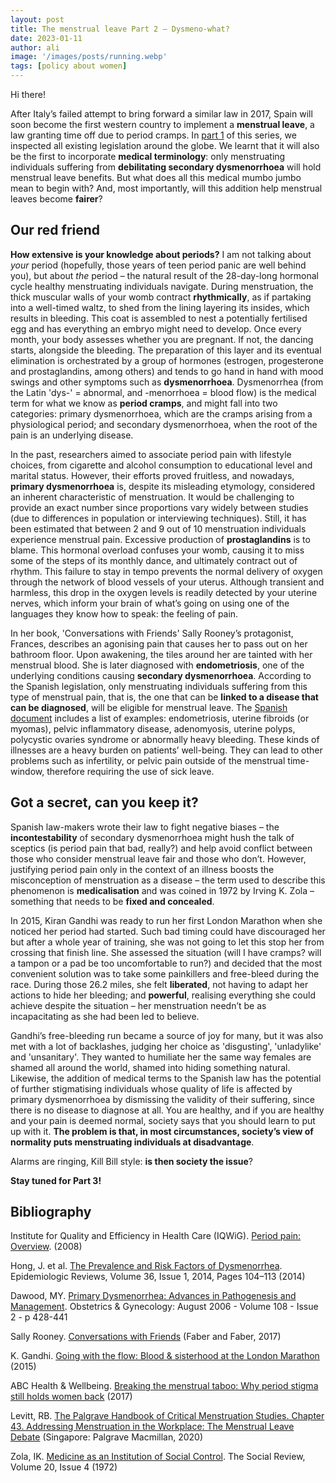 ```yaml
---
layout: post
title: The menstrual leave Part 2 – Dysmeno-what?
date: 2023-01-11
author: ali
image: '/images/posts/running.webp'
tags: [policy about women]
---
```


Hi there! 

After Italy’s failed attempt to bring forward a similar law in 2017, Spain will soon become the first western country to implement a **menstrual leave**, a law granting time off due to period cramps.  In [part 1](link) of this series, we inspected all existing legislation around the globe. We learnt that it will also be the first to incorporate **medical terminology**: only menstruating individuals suffering from **debilitating secondary dysmenorrhoea** will hold menstrual leave benefits. But what does all this medical mumbo jumbo mean to begin with? And, most importantly, will this addition help menstrual leaves become **fairer**? 


## Our red friend

**How extensive is your knowledge about periods?** I am not talking about _your_ period (hopefully, those years of teen period panic are well behind you), but about _the_ period – the natural result of the 28-day-long hormonal cycle healthy menstruating individuals navigate. During menstruation, the thick muscular walls of your womb contract **rhythmically**, as if partaking into a well-timed waltz, to shed from the lining layering its insides, which results in bleeding. This coat is assembled to nest a potentially fertilised egg and has everything an embryo might need to develop. Once every month, your body assesses whether you are pregnant. If not, the dancing starts, alongside the bleeding. The preparation of this layer and its eventual elimination is orchestrated by a group of hormones (estrogen, progesterone and prostaglandins, among others) and tends to go hand in hand with mood swings and other symptoms such as **dysmenorrhoea**. Dysmenorrhea (from the Latin 'dys-' = abnormal, and -menorrhoea = blood flow) is the medical term for what we know as **period cramps**, and might fall into two categories: primary dysmenorrhoea, which are the cramps arising from a physiological period; and secondary dysmenorrhoea, when the root of the pain is an underlying disease. 

In the past, researchers aimed to associate period pain with lifestyle choices, from cigarette and alcohol consumption to educational level and marital status. However, their efforts proved fruitless, and nowadays, **primary dysmenorrhoea** is, despite its misleading etymology, considered an inherent characteristic of menstruation. It would be challenging to provide an exact number since proportions vary widely between studies (due to differences in population or interviewing techniques). Still, it has been estimated that between 2 and 9 out of 10 menstruation individuals experience menstrual pain. Excessive production of **prostaglandins** is to blame. This hormonal overload confuses your womb, causing it to miss some of the steps of its monthly dance, and ultimately contract out of rhythm. This failure to stay in tempo prevents the normal delivery of oxygen through the network of blood vessels of your uterus. Although transient and harmless, this drop in the oxygen levels is readily detected by your uterine nerves, which inform your brain of what’s going on using one of the languages they know how to speak: the feeling of pain. 

In her book, 'Conversations with Friends' Sally Rooney’s protagonist, Frances, describes an agonising pain that causes her to pass out on her bathroom floor. Upon awakening, the tiles around her are tainted with her menstrual blood. She is later diagnosed with **endometriosis**, one of the underlying conditions causing **secondary dysmenorrhoea**. According to the Spanish legislation, only menstruating individuals suffering from this type of menstrual pain, that is, the one that can be **linked to a disease that can be diagnosed**, will be eligible for menstrual leave. The [Spanish document](https://www.igualdad.gob.es/servicios/participacion/audienciapublica/PublishingImages/Paginas/anteproyecto-lo-salud-sexual-reproductiva-interrup/APLO%20modificación%20LO%202-2010%20audiencia%20pública.pdf) includes a list of examples: endometriosis, uterine fibroids (or myomas), pelvic inflammatory disease, adenomyosis, uterine polyps, polycystic ovaries syndrome or abnormally heavy bleeding. These kinds of illnesses are a heavy burden on patients’ well-being. They can lead to other problems such as infertility, or pelvic pain outside of the menstrual time-window, therefore requiring the use of sick leave. 


## Got a secret, can you keep it?

Spanish law-makers wrote their law to fight negative biases – the **incontestability** of secondary dysmenorrhoea might hush the talk of sceptics (is period pain that bad, really?) and help avoid conflict between those who consider menstrual leave fair and those who don’t. However, justifying period pain only in the context of an illness boosts the misconception of menstruation as a disease – the term used to describe this phenomenon is **medicalisation** and was coined in 1972 by Irving K. Zola –  something that needs to be **fixed and concealed**. 

In 2015, Kiran Gandhi was ready to run her first London Marathon when she noticed her period had started. Such bad timing could have discouraged her but after a whole year of training, she was not going to let this stop her from crossing that finish line. She assessed the situation (will I have cramps? will a tampon or a pad be too uncomfortable to run?) and decided that the most convenient solution was to take some painkillers and free-bleed during the race. During those 26.2 miles, she felt **liberated**, not having to adapt her actions to hide her bleeding; and **powerful**, realising everything she could achieve despite the situation – her menstruation needn’t be as incapacitating as she had been led to believe. 

Gandhi’s free-bleeding run became a source of joy for many, but it was also met with a lot of backlashes, judging her choice as 'disgusting', 'unladylike' and 'unsanitary'. They wanted to humiliate her the same way females are shamed all around the world, shamed into hiding something natural. Likewise, the addition of medical terms to the Spanish law has the potential of further stigmatising individuals whose quality of life is affected by primary dysmenorrhoea by dismissing the validity of their suffering, since there is no disease to diagnose at all. You are healthy, and if you are healthy and your pain is deemed normal, society says that you should learn to put up with it. **The problem is that, in most circumstances, society’s view of normality puts menstruating individuals at disadvantage**.

Alarms are ringing, Kill Bill style: **is then society the issue**?

**Stay tuned for Part 3!**


## Bibliography

Institute for Quality and Efficiency in Health Care (IQWiG). [Period pain: Overview](https://www.ncbi.nlm.nih.gov/books/NBK279324/). (2008)

Hong, J. et al. [The Prevalence and Risk Factors of Dysmenorrhea](https://academic.oup.com/epirev/article/36/1/104/566554). Epidemiologic Reviews, Volume 36, Issue 1, 2014, Pages 104–113 (2014)

Dawood, MY. [Primary Dysmenorrhea: Advances in Pathogenesis and Management](https://journals.lww.com/greenjournal/Abstract/2006/08000/Primary_Dysmenorrhea__Advances_in_Pathogenesis_and.29.aspx). Obstetrics & Gynecology: August 2006 - Volume 108 - Issue 2 - p 428-441

Sally Rooney. [Conversations with Friends](https://www.goodreads.com/book/show/32187419-conversations-with-friends) (Faber and Faber, 2017) 

K. Gandhi. [Going with the flow: Blood & sisterhood at the London Marathon](https://medium.com/endless/going-with-the-flow-blood-sisterhood-at-the-london-marathon-f719b98713e7) (2015) 

ABC Health & Wellbeing. [Breaking the menstrual taboo: Why period stigma still holds women back](https://www.abc.net.au/news/health/2017-09-30/menstrual-cycle-taboo-holds-women-back/8996526) (2017) 

Levitt, RB. [The Palgrave Handbook of Critical Menstruation Studies. Chapter 43. Addressing Menstruation in the Workplace: The Menstrual Leave Debate](https://www.ncbi.nlm.nih.gov/books/NBK565643/) (Singapore: Palgrave Macmillan, 2020)

Zola, IK. [Medicine as an Institution of Social Control](https://journals.sagepub.com/doi/10.1111/j.1467-954X.1972.tb00220.x). The Social Review, Volume 20, Issue 4 (1972)
